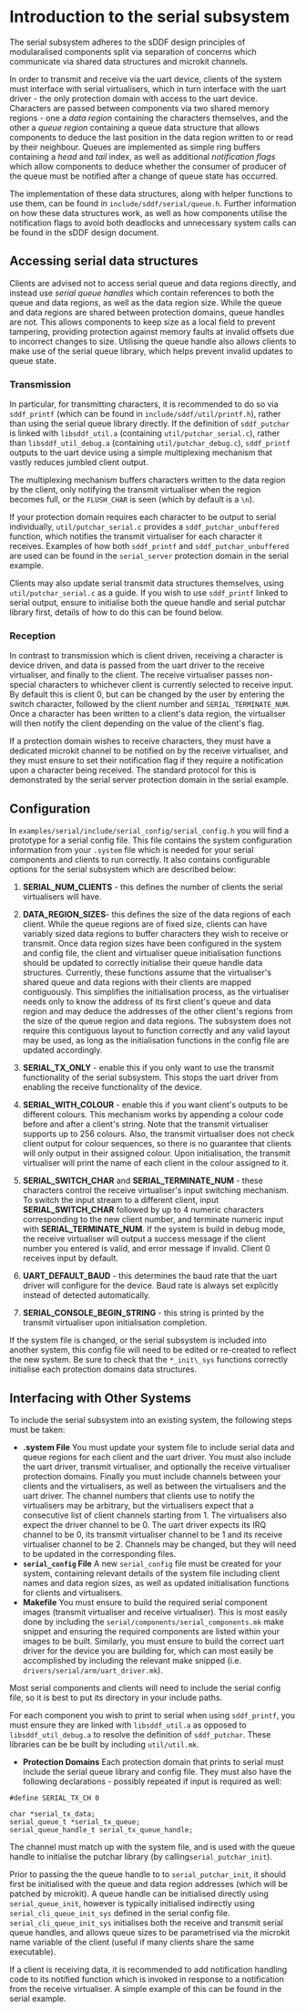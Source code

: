 # Introduction to the serial subsystem

The serial subsystem adheres to the sDDF design principles of modularalised components split via
separation of concerns which communicate via shared data structures and microkit channels.

In order to transmit and receive via the uart device, clients of the system must interface with
serial virtualisers, which in turn interface with the uart driver - the only protection domain with
access to the uart device. Characters are passed between components via two shared memory regions -
one a *data region* containing the characters themselves, and the other a *queue region* containing
a queue data structure that allows components to deduce the last position in the data region written
to or read by their neighbour. Queues are implemented as simple ring buffers containing a *head* and
*tail* index, as well as additional *notification flags* which allow components to deduce whether
the consumer of producer of the queue must be notified after a change of queue state has occurred.

The implementation of these data structures, along with helper functions to use them, can be found
in `include/sddf/serial/queue.h`. Further information on how these data structures work, as well as
how components utilise the notification flags to avoid both deadlocks and unnecessary system calls
can be found in the sDDF design document.

## Accessing serial data structures

Clients are advised not to access serial queue and data regions directly, and instead use *serial
queue handles* which contain references to both the queue and data regions, as well as the data
region size. While the queue and data regions are shared between protection domains, queue handles
are not. This allows components to keep size as a local field to prevent tampering, providing
protection against memory faults at invalid offsets due to incorrect changes to size. Utilising the
queue handle also allows clients to make use of the serial queue library, which helps prevent
invalid updates to queue state.

### Transmission

In particular, for transmitting characters, it is recommended to do so via `sddf_printf` (which can
be found in `include/sddf/util/printf.h`), rather than using the serial queue library directly. If
the definition of `sddf_putchar` is linked with `libsddf_util.a` (containing
`util/putchar_serial.c`), rather than `libsddf_util_debug.a` (containing `util/putchar_debug.c`),
`sddf_printf` outputs to the uart device using a simple multiplexing mechanism that vastly reduces
jumbled client output. 

The multiplexing mechanism buffers characters written to the data region by the client, only
notifying the transmit virtualiser when the region becomes full, or the `FLUSH_CHAR` is seen (which
by default is a `\n`).

If your protection domain requires each character to be output to serial individually,
`util/putchar_serial.c` provides a `sddf_putchar_unbuffered` function, which notifies the transmit
virtualiser for each character it receives. Examples of how both `sddf_printf` and
`sddf_putchar_unbuffered` are used can be found in the `serial_server` protection domain in the
serial example. 

Clients may also update serial transmit data structures themselves, using `util/putchar_serial.c` as
a guide. If you wish to use `sddf_printf` linked to serial output, ensure to initialise both the
queue handle and serial putchar library first, details of how to do this can be found below.

### Reception

In contrast to transmission which is client driven, receiving a character is device driven, and data
is passed from the uart driver to the receive virtualiser, and finally to the client. The receive
virtualiser passes non-special characters to whichever client is currently selected to receive
input. By default this is client 0, but can be changed by the user by entering the switch character,
followed by the client number and `SERIAL_TERMINATE_NUM`. Once a character has been written to a
client's data region, the virtualiser will then notify the client depending on the value of the
client's flag.

If a protection domain wishes to receive characters, they must have a dedicated microkit channel to
be notified on by the receive virtualiser, and they must ensure to set their notification flag if
they require a notification upon a character being received. The standard protocol for this is
demonstrated by the serial server protection domain in the serial example.

## Configuration

In `examples/serial/include/serial_config/serial_config.h` you will find a prototype for a serial
config file. This file contains the system configuration information from your `.system` file which
is needed for your serial components and clients to run correctly. It also contains configurable
options for the serial subsystem which are described below:

1. **SERIAL_NUM_CLIENTS** - this defines the number of clients the serial virtualisers will have.

2. **DATA_REGION_SIZES**-  this defines the size of the data regions of each client. While the queue
regions are of fixed size, clients can have variably sized data regions to buffer characters they
wish to receive or transmit. Once data region sizes have been configured in the system and config
file, the client and virtualiser queue initialisation functions should be updated to correctly
initialise their queue handle data structures. Currently, these functions assume that the
virtualiser's shared queue and data regions with their clients are mapped contiguously. This
simplifies the initialisation process, as the virtualiser needs only to know the address of its
first client's queue and data region and may deduce the addresses of the other client's regions from
the size of the queue region and data regions. The subsystem does not require this contiguous layout
to function correctly and any valid layout may be used, as long as the initialisation functions in
the config file are updated accordingly.

3. **SERIAL_TX_ONLY** - enable this if you only want to use the transmit functionality of the serial
subsystem. This stops the uart driver from enabling the receive functionality of the device.

4. **SERIAL_WITH_COLOUR** - enable this if you want client's outputs to be different colours. This
mechanism works by appending a colour code before and after a client's string. Note that the
transmit virtualiser supports up to 256 colours. Also, the transmit virtualiser does not check
client output for colour sequences, so there is no guarantee that clients will only output in their
assigned colour. Upon initialisation, the transmit virtualiser will print the name of each client in
the colour assigned to it.

5. **SERIAL_SWITCH_CHAR** and **SERIAL_TERMINATE_NUM** - these characters control the receive
virtualiser's input switching mechanism. To switch the input stream to a different client, input
**SERIAL_SWITCH_CHAR** followed by up to 4 numeric characters corresponding to the new client
number, and terminate numeric input with **SERIAL_TERMINATE_NUM**. If the system is build in debug
mode, the receive virtualiser will output a success message if the client number you entered is
valid, and error message if invalid. Client 0 receives input by default.

6. **UART_DEFAULT_BAUD** - this determines the baud rate that the uart driver will configure for
the device. Baud rate is always set explicitly instead of detected automatically.

7. **SERIAL_CONSOLE_BEGIN_STRING** - this string is printed by the transmit virtualiser upon
initialisation completion.

If the system file is changed, or the serial subsystem is included into another system, this config
file will need to be edited or re-created to reflect the new system. Be sure to check that the 
`*_init\_sys` functions correctly initialise each protection domains data structures.

## Interfacing with Other Systems
To include the serial subsystem into an existing system, the following steps must be taken:
* **.system File** 
You must update your system file to include serial data and queue regions for each client and the
uart driver. You must also include the uart driver, transmit virtualiser, and optionally the receive
virtualiser protection domains. Finally you must include channels between your clients and the
virtualisers, as well as between the virtualisers and the uart driver. The channel numbers that
clients use to notify the virtualisers may be arbitrary, but the virtualisers expect that a
consecutive list of client channels starting from 1. The virtualisers also expect the driver channel
to be 0. The uart driver expects its IRQ channel to be 0, its transmit virtualiser channel to be 1
and its receive virtualiser channel to be 2. Channels may be changed, but they will need to be
updated in the corresponding files.
* **`serial_config` File** 
A new `serial_config` file must be created for your system, containing relevant details of the
system file including client names and data region sizes, as well as updated initialisation
functions for clients and virtualisers.
* **Makefile** 
You must ensure to build the required serial component images (transmit virtualiser and receive
virtualiser). This is most easily done by including the `serial/components/serial_components.mk`
make snippet and ensuring the required components are listed within your images to be built.
Similarly, you must ensure to build the correct uart driver for the device you are building for,
which can most easily be accomplished by including the relevant make snipped (i.e.
`drivers/serial/arm/uart_driver.mk`).

Most serial components and clients will need to include the serial config file, so it is best to put
its directory in your include paths.

For each component you wish to print to serial when using `sddf_printf`, you must ensure they are
linked with `libsddf_util.a` as opposed to `libsddf_util_debug.a` to resolve the definition of
`sddf_putchar`. These libraries can be be built by including `util/util.mk`.

* **Protection Domains**
Each protection domain that prints to serial must include the serial queue library and config file.
They must also have the following declarations - possibly repeated if input is required as well:

```
#define SERIAL_TX_CH 0

char *serial_tx_data;
serial_queue_t *serial_tx_queue;
serial_queue_handle_t serial_tx_queue_handle;
```

The channel must match up with the system file, and is used with the queue handle to initialise the
putchar library (by calling`serial_putchar_init`).

Prior to passing the the queue handle to to `serial_putchar_init`, it should first be initialised
with the queue and data region addresses (which will be patched by microkit). A queue handle can be
initialised directly using `serial_queue_init`, however is typically initialised indirectly using
`serial_cli_queue_init_sys` defined in the serial config file. `serial_cli_queue_init_sys`
initialises both the receive and transmit serial queue handles, and allows queue sizes to be
parametrised via the microkit name variable of the client (useful if many clients share the same
executable).

If a client is receiving data, it is recommended to add notification handling code to its notified
function which is invoked in response to a notification from the receive virtualiser. A simple
example of this can be found in the serial example.